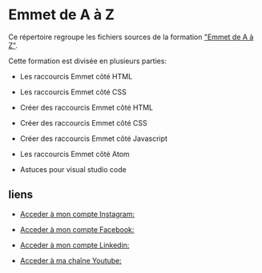 # __Emmet de A à Z__

Ce répertoire regroupe les fichiers sources de la formation ["Emmet de A à Z"](https://www.udemy.com/course/emmet-de-a-a-z/).

Cette formation est divisée en plusieurs parties:

* Les raccourcis Emmet côté HTML

* Les raccourcis Emmet côté CSS

* Créer des raccourcis Emmet côté HTML

* Créer des raccourcis Emmet côté CSS

* Créer des raccourcis Emmet côté Javascript

* Les raccourcis Emmet côté Atom

* Astuces pour visual studio code




## __liens__

* [Acceder à mon compte Instagram:](https://www.instagram.com/laminutedecode)

* [Acceder à mon compte Facebook:](https://www.facebook.com/jonathan.benitez.nelya)

* [Acceder à mon compte Linkedin:](https://www.linkedin.com/in/jbtzdesigner/?originalSubdomain=fr)

* [Acceder à ma chaîne Youtube:](https://www.youtube.com/channel/UCR9yKZuUdmEsC8jt8SFi1LA)
